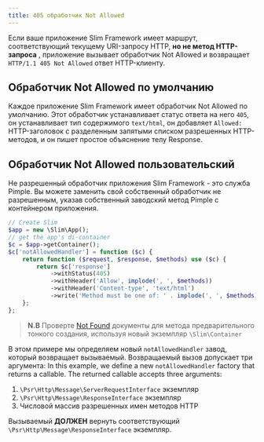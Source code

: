 ```yaml
---
title: 405 обработчик Not Allowed
---
```


Если ваше приложение Slim Framework имеет маршрут, соответствующий текущему URI-запросу HTTP, 
**но не метод HTTP-запроса** , приложение вызывает обработчик Not Allowed и возвращает 
`HTTP/1.1 405 Not Allowed` ответ HTTP-клиенту.

## Обработчик Not Allowed по умолчанию

Каждое приложение Slim Framework имеет обработчик Not Allowed по умолчанию. Этот обработчик устанавливает 
статус ответа на него `405`, он устанавливает тип содержимого `text/html`, он добавляет `Allowed:` HTTP-заголовок 
с разделенным запятыми списком разрешенных HTTP-методов, и он пишет простое объяснение телу Response.

## Обработчик Not Allowed пользовательский

Не разрешенный обработчик приложения Slim Framework - это служба Pimple. Вы можете заменить свой собственный 
обработчик не разрешенным, указав собственный заводский метод Pimple с контейнером приложения.

```php
// Create Slim
$app = new \Slim\App();
// get the app's di-container
$c = $app->getContainer();
$c['notAllowedHandler'] = function ($c) {
    return function ($request, $response, $methods) use ($c) {
        return $c['response']
            ->withStatus(405)
            ->withHeader('Allow', implode(', ', $methods))
            ->withHeader('Content-type', 'text/html')
            ->write('Method must be one of: ' . implode(', ', $methods));
    };
};
```

> **N.B** Проверте [Not Found](/docs/handlers/not-found.html) документы для метода предварительного тонкого создания, используя новый экземпляр `\Slim\Container`

В этом примере мы определяем новый `notAllowedHandler` завод, который возвращает вызываемый. Возвращаемый вызов допускает 
три аргумента:
In this example, we define a new `notAllowedHandler` factory that returns a callable. The returned callable accepts 
three arguments:

1. `\Psr\Http\Message\ServerRequestInterface` экземпляр
2. `\Psr\Http\Message\ResponseInterface` экземпляр
3. Числовой массив разрешенных имен методов HTTP

Вызываемый **ДОЛЖЕН** вернуть соответствующий  `\Psr\Http\Message\ResponseInterface` экземпляр.
